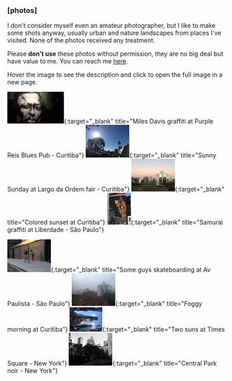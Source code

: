 ### [photos]
I don't consider myself even an amateur photographer, but I like to make some 
shots anyway, usually urban and nature landscapes from places I've visited. 
None of the photos received any treatment.

Please **don't use** these photos without permission, they are no big deal but 
have value to me. You can reach me [here](/about).

Hover the image to see the description and click to open the full image in a new 
page.

[![](./images/photos/20190303_200625_tb.jpg)](./images/photos/20190303_200625.jpg){:target="_blank" title="Miles Davis graffiti at Purple Reis Blues Pub - Curitiba"}
[![](./images/photos/20190630_092919_tb.jpg)](./images/photos/20190630_092919.jpg){:target="_blank" title="Sunny Sunday at Largo da Ordem fair - Curitiba"}
[![](./images/photos/20190708_174846_tb.jpg)](./images/photos/20190708_174846.jpg){:target="_blank" title="Colored sunset at Curitiba"}
[![](./images/photos/20190720_144934_tb.jpg)](./images/photos/20190720_144934.jpg){:target="_blank" title="Samurai graffiti at Liberdade - São Paulo"}

[![](./images/photos/20190720_171903_tb.jpg)](./images/photos/20190720_171903.jpg){:target="_blank" title="Some guys skateboarding at Av Paulista - São Paulo"}
[![](./images/photos/20190807_065732_tb.jpg)](./images/photos/20190807_065732.jpg){:target="_blank" title="Foggy morning at Curitiba"}
[![](./images/photos/20191005_134500_tb.jpg)](./images/photos/20191005_134500.jpg){:target="_blank" title="Two suns at Times Square - New York"}
[![](./images/photos/20191005_172600_tb.jpg)](./images/photos/20191005_172600.jpg){:target="_blank" title="Central Park noir - New York"}